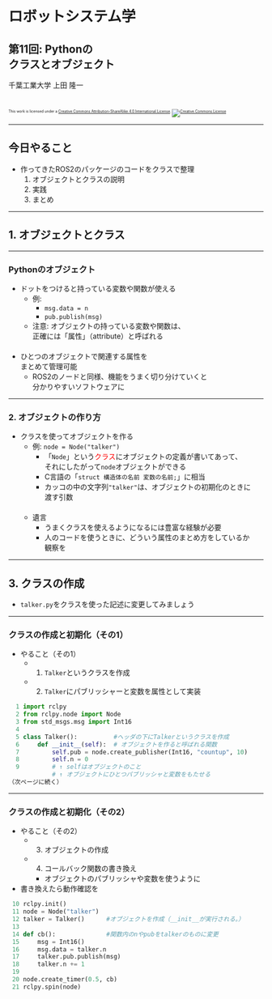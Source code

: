 # ロボットシステム学

## 第11回: <span style="text-transform:none">Python</span>の<br />クラスとオブジェクト

千葉工業大学 上田 隆一

<br />

<p style="font-size:50%">
This work is licensed under a <a rel="license" href="http://creativecommons.org/licenses/by-sa/4.0/">Creative Commons Attribution-ShareAlike 4.0 International License</a>.
<a rel="license" href="http://creativecommons.org/licenses/by-sa/4.0/">
<img alt="Creative Commons License" style="border-width:0" src="https://i.creativecommons.org/l/by-sa/4.0/88x31.png" /></a>
</p>

---

## 今日やること

* 作ってきたROS2のパッケージのコードをクラスで整理
  1. オブジェクトとクラスの説明
  1. 実践
  1. まとめ

---

## 1. オブジェクトとクラス

---

### <span style="text-transform:none">Python</span>のオブジェクト

* ドットをつけると持っている変数や関数が使える
  * 例: 
    * `msg.data = n`
    * `pub.publish(msg)`
  * 注意: オブジェクトの持っている変数や関数は、<br />正確には「属性」（attribute）と呼ばれる<br />　
* ひとつのオブジェクトで関連する属性を<br />まとめて管理可能
  * ROS2のノードと同様、機能をうまく切り分けていくと<br />分かりやすいソフトウェアに

---

### 2. オブジェクトの作り方

* クラスを使ってオブジェクトを作る
  * 例: `node = Node("talker")`
    * 「`Node`」という<span style="color:red">クラス</span>にオブジェクトの定義が書いてあって、<br />それにしたがって`node`オブジェクトができる
    * C言語の「`struct 構造体の名前 変数の名前;`」に相当
    * カッコの中の文字列`"talker"`は、オブジェクトの初期化のときに<br />渡す引数<br />　
  * 遺言
    * うまくクラスを使えるようになるには豊富な経験が必要
    * 人のコードを使うときに、どういう属性のまとめ方をしているか<br />観察を

---

## 3. クラスの作成

* `talker.py`をクラスを使った記述に変更してみましょう

---

### クラスの作成と初期化（その1）

* やること（その1）
  * 1. `Talker`というクラスを作成
  * 2. `Talker`にパブリッシャーと変数を属性として実装

```python
  1 import rclpy
  2 from rclpy.node import Node
  3 from std_msgs.msg import Int16
  4
  5 class Talker():          #ヘッダの下にTalkerというクラスを作成
  6     def __init__(self):  # オブジェクトを作ると呼ばれる関数
  7         self.pub = node.create_publisher(Int16, "countup", 10)
  8         self.n = 0
  9         # ↑ selfはオブジェクトのこと
            # ↑ オブジェクトにひとつパブリッシャと変数をもたせる
（次ページに続く）
```

---

### クラスの作成と初期化（その2）

* やること（その2）
  * 3. オブジェクトの作成
  * 4. コールバック関数の書き換え
    * オブジェクトのパブリッシャや変数を使うように
* 書き換えたら動作確認を

```python
 10 rclpy.init()
 11 node = Node("talker")
 12 talker = Talker()      #オブジェクトを作成（__init__が実行される。）
 13
 14 def cb():              #関数内のnやpubをtalkerのものに変更
 15     msg = Int16()
 16     msg.data = talker.n
 17     talker.pub.publish(msg)
 18     talker.n += 1
 19
 20 node.create_timer(0.5, cb)
 21 rclpy.spin(node)
```
